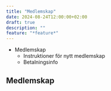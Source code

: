 ```yaml
---
title: "Medlemskap"
date: 2024-08-24T12:00:00+02:00
draft: true
description: ""
feature: "*feature*"
---
```


- Medlemskap
  - Instruktioner för nytt medlemskap
  - Betalningsinfo

## Medlemskap
